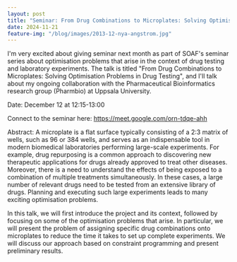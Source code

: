 ```yaml
---
layout: post
title: "Seminar: From Drug Combinations to Microplates: Solving Optimisation Problems in Drug Testing"
date: 2024-11-21
feature-img: "/blog/images/2013-12-nya-angstrom.jpg"
---
```


I'm very excited about giving seminar next month as part of SOAF's seminar series about optimisation problems that arise in the context of drug testing and laboratory experiments.  The talk is titled "From Drug Combinations to Microplates: Solving Optimisation Problems in Drug Testing", and I'll talk about my ongoing collaboration with the Pharmaceutical Bioinformatics research group (Pharmbio) at Uppsala University.

Date: December 12 at 12:15-13:00

Connect to the seminar here: https://meet.google.com/orn-tdqe-ahh

Abstract: 
A microplate is a flat surface typically consisting of a 2:3 matrix of wells, such as 96 or 384 wells, and serves as an indispensable tool in modern biomedical laboratories performing large-scale experiments. For example, drug repurposing is a common approach to discovering new therapeutic applications for drugs already approved to treat other diseases. Moreover, there is a need to understand the effects of being exposed to a combination of multiple treatments simultaneously. In these cases, a large number of relevant drugs need to be tested from an extensive library of drugs. Planning and executing such large experiments leads to many exciting optimisation problems.

In this talk, we will first introduce the project and its context, followed by focusing on some of the optimisation problems that arise. In particular, we will present the problem of assigning specific drug combinations onto microplates to reduce the time it takes to set up complete experiments. We will discuss our approach based on constraint programming and present preliminary results.
